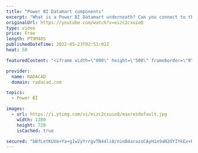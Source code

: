 ```yaml
---
title: "Power BI Datamart components"
excerpt: "What is a Power BI Datamart underneath? Can you connect to the database generated by Power BI Datamart? how the Dataset associated with the Datamart can be used? Is there a linage view? In this article and video, I'll explain These and you will learn about the components of a Power BI Datamart.  Learn"
originalUrl: https://youtube.com/watch?v=eizc2cxuioQ
type: video
price: Free
length: PT9M48S
publishedDateTime: 2022-05-23T02:53:02Z
heat: 50

featuredContent: "<iframe width=\"800\" height=\"500\" frameborder=\"0\" src=\"https://www.youtube.com/embed/eizc2cxuioQ\" allow=\"accelerometer; autoplay; encrypted-media; gyroscope; picture-in-picture\" allowfullscreen></iframe>"

provider:
  name: RADACAD
  domain: radacad.com

topics:
  - Power BI

images:
  - url: https://i.ytimg.com/vi/eizc2cxuioQ/maxresdefault.jpg
    width: 1280
    height: 720
    isCached: true

secured: "bBfLetKUVe+Ya+gIw2yYrrgvTN44li0/ninB4arazoCAyHin9aN2OYIYkEx+K3kTwjZGtRnaqFv5+cwHGHNkRBysAD7u3PBesvMAUNH2xxNpDXY0jB3QYGdxo467mhjn/HS5nIMtO7bXUBlySCshzK95sQoG3X0wuNQvhhFCh0Ar+1GfbwJA0NhdvVkVm41ui9n7kdHgO0tZSMQ5qetyf1RbqnYZ2YbS1ZmUj4mNHQFasM0rUe+29bUjMY/VKy6a67BuBMddbROCga+k8SDz09BLvKMd/XR2ejWM/R9wRV22jT3zmjLaW1NSNJONgW6S254p01wKrQR3nYZqV6h9ITCp+29VdheUOXfr47SkVRlGz2ioY1kupSzuveKGRF960aLOX1nsaUxqtpZsKLs1LimRPeg7ENTh6xf7L/ihYwc=;MOBmx450yCNBIpX6vP+AZA=="
---
```


